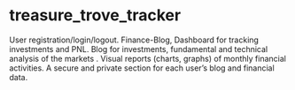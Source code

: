 # treasure_trove_tracker
User registration/login/logout. Finance-Blog, Dashboard for tracking investments and PNL. Blog for investments, fundamental and technical analysis of the markets . Visual reports (charts, graphs) of monthly financial activities. A secure and private section for each user’s blog and financial data.

